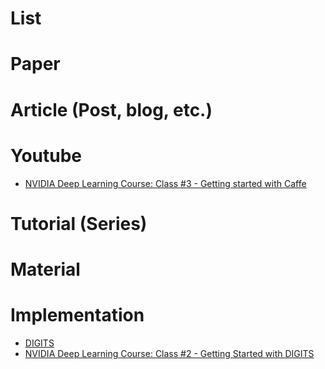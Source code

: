 # List

# Paper

# Article (Post, blog, etc.)

# Youtube 

- [NVIDIA Deep Learning Course: Class #3 - Getting started with Caffe](https://www.youtube.com/watch?v=rvMVqPsXL10)

# Tutorial (Series)

# Material 

# Implementation 

- [DIGITS](https://github.com/NVIDIA/DIGITS)
- [NVIDIA Deep Learning Course: Class #2 - Getting Started with DIGITS](https://www.youtube.com/watch?v=jUiudfxjdr8)
